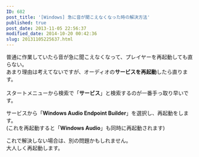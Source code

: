```yaml
---
ID: 682
post_title: '[Windows] 急に音が聞こえなくなった時の解決方法'
published: true
post_date: 2013-11-05 22:56:37
modified_date: 2014-10-20 00:42:36
slug: 20131105225637.html
---
```

<p>普通に作業していたら音が急に聞こえなくなって、プレイヤーを再起動しても直らない。<br />
あまり理由は考えてないですが、オーディオの<strong>サービスを再起動</strong>したら直ります。<br />
<!--more--><br />
スタートメニューから検索で「<strong>サービス</strong>」と検索するのが一番手っ取り早いです。</p>
<p>サービスから「<strong>Windows Audio Endpoint Builder</strong>」を選択し、再起動をします。<br />
(これを再起動すると「<strong>Windows Audio</strong>」も同時に再起動されます)</p>
<p>これで解決しない場合は、別の問題かもしれません。<br />
大人しく再起動します。</p>